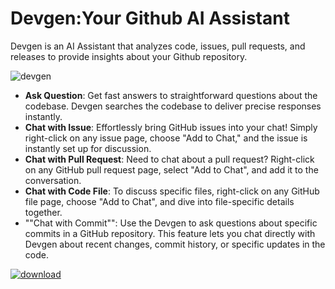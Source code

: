 # Devgen:Your Github AI Assistant
Devgen is an AI Assistant that analyzes code, issues, pull requests, and releases to provide insights about your Github repository.


<img src="https://devgen.xyz/img/devgen-mini.webp" alt="devgen" />

* **Ask Question**:  Get fast answers to straightforward questions about the codebase. Devgen searches the codebase to deliver precise responses instantly.
* **Chat with Issue**:  Effortlessly bring GitHub issues into your chat! Simply right-click on any issue page, choose "Add to Chat," and the issue is instantly set up for discussion.
* **Chat with Pull Request**: Need to chat about a pull request? Right-click on any GitHub pull request page, select "Add to Chat", and add it to the conversation.
* **Chat with Code File**: To discuss specific files, right-click on any GitHub file page, choose "Add to Chat", and dive into file-specific details together.
* ""Chat with Commit"": Use the Devgen to ask questions about specific commits in a GitHub repository. This feature lets you chat directly with Devgen about recent changes, commit history, or specific updates in the code.

[![download](https://devgen.xyz/assets/images/webstore-96faaa52e12697cf1bbd0df3e6d06ea5.png)](https://chromewebstore.google.com/detail/devgen-your-github-ai-ass/iglkjhingcdlfanjlokiodgfcllmcfoc?authuser=0&hl=en)
